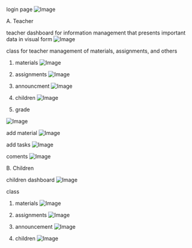 login page
![Image](https://github.com/user-attachments/assets/50073001-0776-4637-8c60-dbf155fb0a42)

A. Teacher

teacher dashboard for information management that presents important data in visual form
![Image](https://github.com/user-attachments/assets/b907063b-1e88-41bd-a1eb-b697e0786f71)

class for teacher management of materials, assignments, and others
1. materials 
![Image](https://github.com/user-attachments/assets/7bfc810e-8964-4944-a421-fb351a6202f6)

2. assignments
![Image](https://github.com/user-attachments/assets/d140c981-70fb-43d2-b446-09c095ac8915)

3. announcment
![Image](https://github.com/user-attachments/assets/f991eb34-7153-43fb-b743-d525b13dd5b4)

4. children
![Image](https://github.com/user-attachments/assets/06f61b70-b374-48d2-8b44-644b8d9ff080)

5. grade

![Image](https://github.com/user-attachments/assets/8c9115b9-23ef-46a3-985b-622e370d7b4a)

add material
![Image](https://github.com/user-attachments/assets/7526c3be-3f60-4c97-94ac-e24c9a1b6f74)

add tasks
![Image](https://github.com/user-attachments/assets/d1cec567-cfda-44ff-8271-a738eff7f765)

coments
![Image](https://github.com/user-attachments/assets/aa139535-8371-4d84-909e-76830d6380f9)

B. Children

children dashboard 
![Image](https://github.com/user-attachments/assets/6b36bbd9-7117-4bf9-b859-8e60141cd3b4)

class
1. materials
![Image](https://github.com/user-attachments/assets/41052d79-ddce-4f55-9e2f-278f42e772bd)

2. assignments
![Image](https://github.com/user-attachments/assets/ac6530e7-5d4d-4143-aa26-d349adcfe3de)

3. announcement
![Image](https://github.com/user-attachments/assets/4b93430c-60cc-461e-90d0-863bb23bb572)

4. children
![Image](https://github.com/user-attachments/assets/692996db-1448-44ee-8177-75b0a38d78af)
